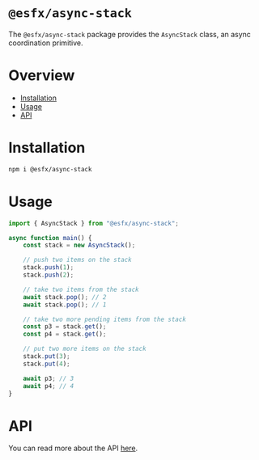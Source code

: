 # `@esfx/async-stack`

The `@esfx/async-stack` package provides the `AsyncStack` class, an async coordination primitive.

# Overview

* [Installation](#installation)
* [Usage](#usage)
* [API](#api)

# Installation

```sh
npm i @esfx/async-stack
```

# Usage

```ts
import { AsyncStack } from "@esfx/async-stack";

async function main() {
    const stack = new AsyncStack();

    // push two items on the stack
    stack.push(1);
    stack.push(2);

    // take two items from the stack
    await stack.pop(); // 2
    await stack.pop(); // 1

    // take two more pending items from the stack
    const p3 = stack.get();
    const p4 = stack.get();

    // put two more items on the stack
    stack.put(3);
    stack.put(4);

    await p3; // 3
    await p4; // 4
}
```

# API

You can read more about the API [here](https://esfx.js.org/esfx/api/async-stack.html).
